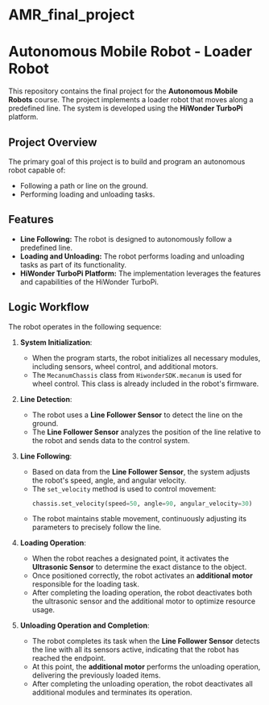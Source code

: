 # AMR_final_project
# Autonomous Mobile Robot - Loader Robot

This repository contains the final project for the **Autonomous Mobile Robots** course. The project implements a loader robot that moves along a predefined line. The system is developed using the **HiWonder TurboPi** platform.

## Project Overview

The primary goal of this project is to build and program an autonomous robot capable of:
- Following a path or line on the ground.
- Performing loading and unloading tasks.

## Features

- **Line Following:** The robot is designed to autonomously follow a predefined line.
- **Loading and Unloading:** The robot performs loading and unloading tasks as part of its functionality.
- **HiWonder TurboPi Platform:** The implementation leverages the features and capabilities of the HiWonder TurboPi.

## Logic Workflow

The robot operates in the following sequence:

1. **System Initialization**:
   - When the program starts, the robot initializes all necessary modules, including sensors, wheel control, and additional motors.
   - The `MecanumChassis` class from `HiwonderSDK.mecanum` is used for wheel control. This class is already included in the robot's firmware.

2. **Line Detection**:
   - The robot uses a **Line Follower Sensor** to detect the line on the ground.
   - The **Line Follower Sensor** analyzes the position of the line relative to the robot and sends data to the control system.

3. **Line Following**:
   - Based on data from the **Line Follower Sensor**, the system adjusts the robot's speed, angle, and angular velocity.
   - The `set_velocity` method is used to control movement:
     ```python
     chassis.set_velocity(speed=50, angle=90, angular_velocity=30)
     ```
   - The robot maintains stable movement, continuously adjusting its parameters to precisely follow the line.

4. **Loading Operation**:
   - When the robot reaches a designated point, it activates the **Ultrasonic Sensor** to determine the exact distance to the object.
   - Once positioned correctly, the robot activates an **additional motor** responsible for the loading task.
   - After completing the loading operation, the robot deactivates both the ultrasonic sensor and the additional motor to optimize resource usage.

5. **Unloading Operation and Completion**:
   - The robot completes its task when the **Line Follower Sensor** detects the line with all its sensors active, indicating that the robot has reached the endpoint.
   - At this point, the **additional motor** performs the unloading operation, delivering the previously loaded items.
   - After completing the unloading operation, the robot deactivates all additional modules and terminates its operation.
